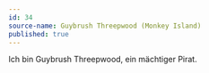 ```yaml
---
id: 34
source-name: Guybrush Threepwood (Monkey Island)
published: true
---
```


<p>Ich bin Guybrush Threepwood, ein mächtiger Pirat.</p>


